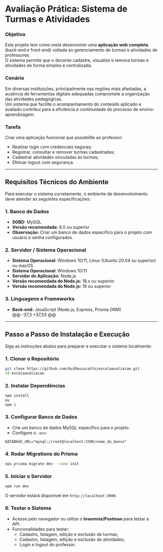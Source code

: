 # Avaliação Prática: Sistema de Turmas e Atividades

### Objetivo
Este projeto tem como meta desenvolver uma **aplicação web completa** (back-end e front-end) voltada ao gerenciamento de turmas e atividades de professores.  
O sistema permite que o docente cadastre, visualize e remova turmas e atividades de forma simples e centralizada.  

### Cenário
Em diversas instituições, principalmente nas regiões mais afastadas, a ausência de ferramentas digitais adequadas compromete a organização das atividades pedagógicas.  
Um sistema que facilite o acompanhamento do conteúdo aplicado e avaliado contribui para a eficiência e continuidade do processo de ensino-aprendizagem.

### Tarefa
Criar uma aplicação funcional que possibilite ao professor:
- Realizar login com credenciais seguras;
- Registrar, consultar e remover turmas cadastradas;
- Cadastrar atividades vinculadas às turmas;
- Efetuar logout com segurança.

---

## Requisitos Técnicos do Ambiente

Para executar o sistema corretamente, o ambiente de desenvolvimento deve atender às seguintes especificações:

### 1. Banco de Dados
- **SGBD:** MySQL  
- **Versão recomendada:** 8.0 ou superior  
- **Observação:** Criar um banco de dados específico para o projeto com usuário e senha configurados.

### 2. Servidor / Sistema Operacional
- **Sistema Operacional:** Windows 10/11, Linux (Ubuntu 20.04 ou superior) ou macOS  
- **Sistema Operacional:** Windows 10/11
- **Servidor de Aplicação:** Node.js  
- **Versão recomendada do Node.js:** 18.x ou superior
- **Versão recomendada do Node.js:** 18 ou superior

### 3. Linguagens e Frameworks
- **Back-end:** JavaScript (Node.js, Express, Prisma ORM)  
@@ -37,3 +37,53 @@


---

## Passo a Passo de Instalação e Execução

Siga as instruções abaixo para preparar e executar o sistema localmente:

### 1. Clonar o Repositório

```bash
git clone https://github.com/GuiMassucatto/escolaavaliacao.git
cd escolaavaliacao
```

### 2. Instalar Dependências

```bash
npm install
ou
npm i
```

### 3. Configurar Banco de Dados
- Crie um banco de dados MySQL específico para o projeto.  
- Configure o `.env`:

```env
DATABASE_URL="mysql://root@localhost:3306/nome_do_banco"
```

### 4. Rodar Migrations do Prisma

```bash
npx prisma migrate dev --name init
```

### 5. Iniciar o Servidor

```bash
npm run dev
```

O servidor estará disponível em `http://localhost:3000`.

### 6. Testar o Sistema
- Acesse pelo navegador ou utilize o **Insomnia/Postman** para testar a API.  
- Funcionalidades para testar:
  - Cadastro, listagem, edição e exclusão de turmas;
  - Cadastro, listagem, edição e exclusão de atividades;
  - Login e logout do professor.
